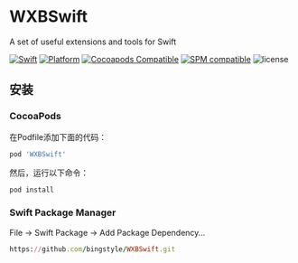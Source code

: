 # WXBSwift
A set of useful extensions and tools for Swift

[![Swift](https://img.shields.io/badge/language-Swift%205.0-orange.svg)](https://swift.org)
[![Platform](https://img.shields.io/badge/platform-iOS%2011.0-blue.svg)](https://developer.apple.com/xcode)
[![Cocoapods Compatible](https://img.shields.io/cocoapods/v/WXBSwift.svg)](https://cocoapods.org/pods/WXBSwift)
[![SPM compatible](https://img.shields.io/badge/SPM-Compatible-brightgreen.svg?style=flat)](https://swift.org/package-manager/)
![license](https://img.shields.io/github/license/mashape/apistatus.svg)

## 安装
### CocoaPods

在Podfile添加下面的代码：

```ruby
pod 'WXBSwift'
```

然后，运行以下命令：

```ruby
pod install
```

### Swift Package Manager

File -> Swift Package -> Add Package Dependency…

```ruby
https://github.com/bingstyle/WXBSwift.git
```
